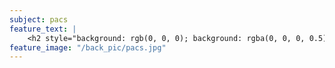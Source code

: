 ```yaml
---
subject: pacs
feature_text: |
    <h2 style="background: rgb(0, 0, 0); background: rgba(0, 0, 0, 0.5); color: #f1f1f1; padding: 10px;">PACS</h2>
feature_image: "/back_pic/pacs.jpg"
---
```

